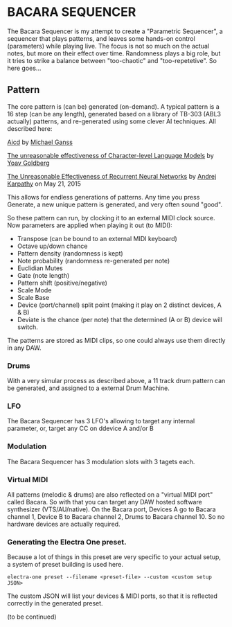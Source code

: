 # BACARA SEQUENCER

The Bacara Sequencer is my attempt to create a "Parametric Sequencer", a sequencer that plays patterns, and leaves some hands-on control (parameters) while playing live. The focus is not so much on the actual notes, but more on their effect over time. Randomness plays a big role, but it tries to strike a balance between "too-chaotic" and "too-repetetive". So here goes...

## Pattern

The core pattern is (can be) generated (on-demand). A typical pattern is a 16 step (can be any length), generated based on a library of TB-303 (ABL3 actually) patterns, and re-generated using some clever AI techniques. All described here:

[Aicd](https://github.com/mganss/Aicd) by [Michael Ganss](https://github.com/mganss)

[The unreasonable effectiveness of Character-level Language Models](https://nbviewer.org/gist/yoavg/d76121dfde2618422139) by [Yoav Goldberg](http://www.cs.biu.ac.il/~yogo)

[The Unreasonable Effectiveness of Recurrent Neural Networks](https://karpathy.github.io/2015/05/21/rnn-effectiveness/) by [Andrej Karpathy](https://karpathy.github.io) on May 21, 2015

This allows for endless generations of patterns. Any time you press Generate, a new unique pattern is generated, and very often sound "good".

So these pattern can run, by clocking it to an external MIDI clock source. Now parameters are applied when playing it out (to MIDI):

- Transpose (can be bound to an external MIDI keyboard)
- Octave up/down chance
- Pattern density (randomness is kept)
- Note probability (randomness re-generated per note)
- Euclidian Mutes
- Gate (note length)
- Pattern shift (positive/negative)
- Scale Mode
- Scale Base
- Device (port/channel) split point (making it play on 2 distinct devices, A & B)
- Deviate is the chance (per note) that the determined (A or B) device will switch.

The patterns are stored as MIDI clips, so one could always use them directly in any DAW.

### Drums

With a very simular process as described above, a 11 track drum pattern can be generated, and assigned to a external Drum Machine.

### LFO

The Bacara Sequencer has 3 LFO's allowing to target any internal parameter, or, target any CC on ddevice A and/or B

### Modulation

The Bacara Sequencer has 3 modulation slots with 3 tagets each.

### Virtual MIDI

All patterns (melodic & drums) are also reflected on a "virtual MIDI port" called Bacara. So with that you can target any DAW hosted software synthesizer (VTS/AU/native). On the Bacara port, Devices A go to Bacara channel 1, Device B to Bacara channel 2, Drums to Bacara channel 10. So no hardware devices are actually required.

### Generating the Electra One preset.

Because a lot of things in this preset are very specific to your actual setup, a system of preset building is used here.

`electra-one preset --filename <preset-file> --custom <custom setup JSON>`

The custom JSON will list your devices & MIDI ports, so that it is reflected correctly in the generated preset.

(to be continued)